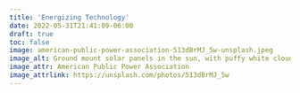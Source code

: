 ```yaml
---
title: 'Energizing Technology'
date: 2022-05-31T21:41:09-06:00
draft: true
toc: false
image: american-public-power-association-513dBrMJ_5w-unsplash.jpeg
image_alt: Ground mount solar panels in the sun, with puffy white clouds in the blue sky
image_attr: American Public Power Association
image_attrlink: https://unsplash.com/photos/513dBrMJ_5w
---
```

